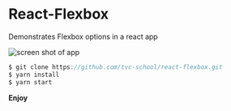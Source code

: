 # React-Flexbox

Demonstrates Flexbox options in a react app



![screen shot of app](https://github.com/klequis/react-flexbox-ex/blob/master/react-flexbox-ex.png "Logo Title Text 1")

```js
$ git clone https://github.com/tvc-school/react-flexbox.git
$ yarn install
$ yarn start
```

**Enjoy**
